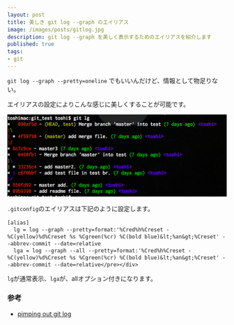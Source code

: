 ```yaml
---
layout: post
title: 美しき git log --graph のエイリアス
image: /images/posts/gitlog.jpg
description: git log --graph を美しく表示するためのエイリアスを紹介します
published: true
tags:
- git
---
```

`git log --graph --pretty=oneline` でもいいんだけど、情報として物足りない。

エイリアスの設定によりこんな感じに美しくすることが可能です。

<img src="/images/2012/08/gitlog.png">

`.gitconfig`のエイリアスは下記のように設定します。

    [alias]
      lg = log --graph --pretty=format:'%Cred%h%Creset -%C(yellow)%d%Creset %s %Cgreen(%cr) %C(bold blue)&lt;%an&gt;%Creset' --abbrev-commit --date=relative
      lga = log --graph --all --pretty=format:'%Cred%h%Creset -%C(yellow)%d%Creset %s %Cgreen(%cr) %C(bold blue)&lt;%an&gt;%Creset' --abbrev-commit --date=relative</pre></div>

`lg`が通常表示、`lga`が、allオプション付きになります。

### 参考

* [pimping out git log](http://www.jukie.net/bart/blog/pimping-out-git-log)
